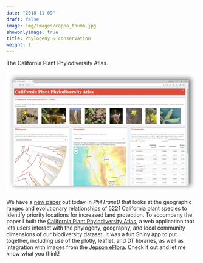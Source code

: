 ```yaml
---
date: "2018-11-09"
draft: false
image: img/images/cappa_thumb.jpg
showonlyimage: true
title: Phylogeny & conservation
weight: 1
---
```


The California Plant Phylodiversity Atlas.
<!--more-->


[![CAPPA](/img/images/cappa.png)](http://ucjeps.berkeley.edu/phylodiversity/)

We have a [new paper](http://dx.doi.org/10.1098/rstb.2017.0397) out today in *PhilTransB* that looks at the geographic ranges and evolutionary relationships of 5221 California plant species to identify priority locations for increased land protection. To accompany the paper I built the [California Plant Phylodiversity Atlas](http://ucjeps.berkeley.edu/phylodiversity/), a web application that lets users interact with the phylogeny, geography, and local community dimensions of our biodiversity dataset. It was a fun Shiny app to put together, including use of the plotly, leaflet, and DT libraries, as well as integration with images from the [Jepson eFlora](http://ucjeps.berkeley.edu/eflora/). Check it out and let me know what you think!